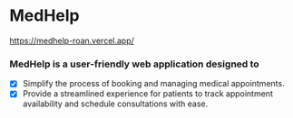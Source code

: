 # MedHelp 
https://medhelp-roan.vercel.app/
### MedHelp is a user-friendly web application designed to
- [x] Simplify the process of booking and managing medical appointments.
- [x] Provide a streamlined experience for patients to track appointment availability and schedule consultations with ease.
